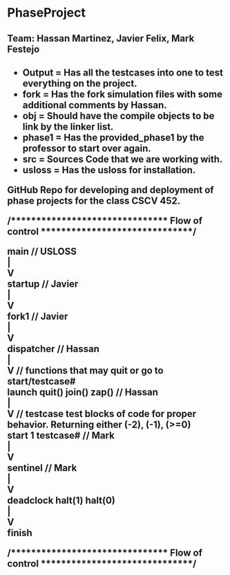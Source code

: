 PhaseProject
===

<h2>Team: Hassan Martinez, Javier Felix, Mark Festejo<h2>

* Output  = Has all the testcases into one to test everything on the project.  
* fork    = Has the fork simulation files with some additional comments by Hassan.  
* obj     = Should have the compile objects to be link by the linker list.  
* phase1  = Has the provided_phase1 by the professor to start over again.  
* src     = Sources Code that we are working with.  
* usloss  = Has the usloss for installation.  

GitHub Repo for developing and deployment of phase projects for the class CSCV 452.

/******************************* Flow of control ******************************/  
  
main        // USLOSS  
  |  
  V  
startup     // Javier  
  |  
  V  
fork1       // Javier  
  |  
  V  
dispatcher  // Hassan  
  |  
  V         // functions that may quit or go to start/testcase#  
launch      quit()    join()    zap()                             // Hassan  
  |  
  V         // testcase test blocks of code for proper behavior. Returning either (-2), (-1), (>=0)  
start 1     testcase#   // Mark  
  |  
  V  
sentinel                // Mark      
  |  
  V  
deadclock   halt(1)   halt(0)     
  |  
  V  
finish  

/******************************* Flow of control ******************************/  
